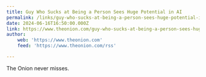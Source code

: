 ```yaml
---
title: Guy Who Sucks at Being a Person Sees Huge Potential in AI
permalink: /links/guy-who-sucks-at-being-a-person-sees-huge-potential-in-ai/index.html
date: 2024-06-16T16:50:00.000Z
link: https://www.theonion.com/guy-who-sucks-at-being-a-person-sees-huge-potential-in-1850488022
author:
    web: 'https://www.theonion.com'
    feed: 'https://www.theonion.com/rss'

---
```


The Onion never misses.